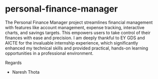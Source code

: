 # personal-finance-manager

The Personal Finance Manager project streamlines financial management with features like account management, expense tracking, interactive charts, and savings targets. This empowers users to take control of their finances with ease and precision. I am deeply thankful to EY GDS and AICTE for the invaluable internship experience, which significantly enhanced my technical skills and provided practical, hands-on learning opportunities in a professional environment.

Regards
- Naresh Thota
